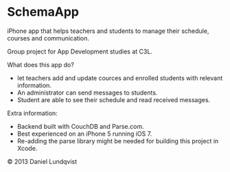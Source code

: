 SchemaApp
=========

iPhone app that helps teachers and students to manage their schedule, courses and communication.



Group project for App Development studies at C3L.


What does this app do?

* let teachers add and update cources and enrolled students with relevant information.
* An administrator can send messages to students.
* Student are able to see their schedule and read received messages.


Extra information:
* Backend built with CouchDB and Parse.com.
* Best experienced on an iPhone 5 running iOS 7.
* Re-adding the parse library might be needed for building this project in Xcode.



© 2013 Daniel Lundqvist
